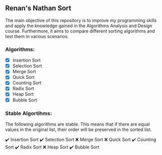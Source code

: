 ## Renan's Nathan Sort

The main objective of this repository is to improve my programming skills and apply the knowledge gained in the Algorithms Analysis and Design course. Furthermore, it aims to compare different sorting algorithms and test them in various scenarios.

### Algorithms:

- [x] Insertion Sort
- [x] Selection Sort
- [x] Merge Sort
- [x] Quick Sort
- [x] Counting Sort
- [x] Radix Sort
- [x] Heap Sort
- [x] Bubble Sort

### Stable Algortihms:

The following algorithms are stable. This means that if there are equal values in the original list, their order will be preserved in the sorted list.

✔️ Insertion Sort
✔️ Selection Sort
❌ Merge Sort
❌ Quick Sort
✔️ Counting Sort
✔️ Radix Sort
❌ Heap Sort
✔️ Bubble Sort
